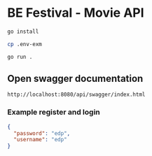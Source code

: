# BE Festival - Movie API

```sh
go install
```

```sh
cp .env-exm
```

```sh
go run .
```

## Open swagger documentation

```read
http://localhost:8080/api/swagger/index.html
```

### Example register and login

```json
{
  "password": "edp",
  "username": "edp"
}
```
